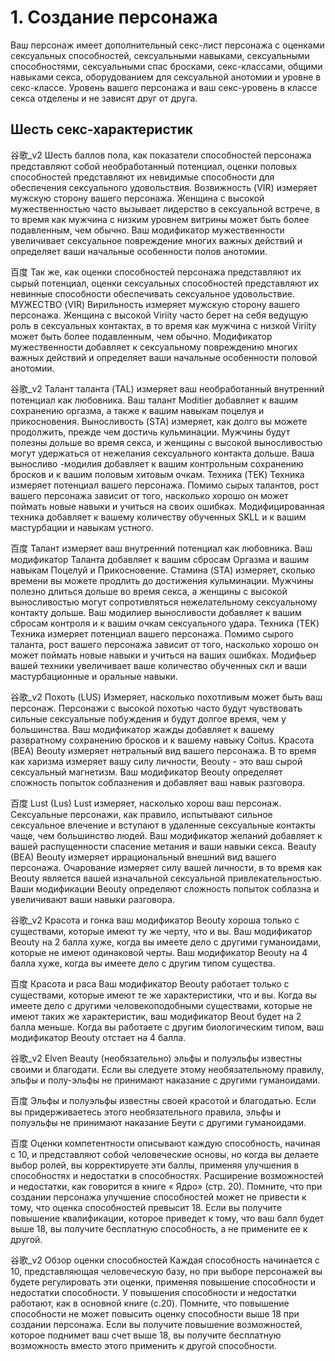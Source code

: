 # 1. Создание персонажа

Ваш персонаж имеет дополнительный секс-лист персонажа с оценками сексуальных способностей, сексуальными навыками, сексуальными способностями, сексуальными спас бросками, секс-классами, общими навыками секса, оборудованием для сексуальной анотомии и уровне в секс-классе. Уровень вашего персонажа и ваш секс-уровень в классе секса отделены и не зависят друг от друга.

## Шесть секс-характеристик

谷歌_v2 Шесть баллов пола, как показатели способностей персонажа представляют собой необработанный потенциал, оценки половых способностей представляют их невидимые способности для обеспечения сексуального удовольствия. Возвижность (VIR) измеряет мужскую сторону вашего персонажа. Женщина с высокой мужественностью часто вызывает лидерство в сексуальной встрече, в то время как мужчина с низким уровнем витрины может быть более подавленным, чем обычно. Ваш модификатор мужественности увеличивает сексуальное повреждение многих важных действий и определяет ваши начальные особенности полов анотомии.

百度 Так же, как оценки способностей персонажа представляют их сырый потенциал, оценки сексуальных способностей представляют их невинные способности обеспечивать сексуальное удовольствие. 
МУЖЕСТВО (VIR) Вирильность измеряет мужскую сторону вашего персонажа. Женщина с высокой Viriity часто берет на себя ведущую роль в сексуальных контактах, в то время как мужчина с низкой Viriity может быть более подавленным, чем обычно. Модификатор мужественности добавляет к сексуальному повреждению многих важных действий и определяет ваши начальные особенности половой анотомии.

谷歌_v2 Талант таланта (TAL) измеряет ваш необработанный внутренний потенциал как любовника. Ваш талант Moditier добавляет к вашим сохранению оргазма, а также к вашим навыкам поцелуя и прикосновения. Выносливость (STA) измеряет, как долго вы можете продолжить, прежде чем достичь кульминации. Мужчины будут полезны дольше во время секса, и женщины с высокой выносливостью могут удержаться от нежелания сексуального контакта дольше. Ваша выносливо -модилия добавляет к вашим контрольным сохранению бросков и к вашим половым хитовым очкам. Техника (TEK) Техника измеряет потенциал вашего персонажа. Помимо сырых талантов, рост вашего персонажа зависит от того, насколько хорошо он может поймать новые навыки и учиться на своих ошибках. Модифицированная техника добавляет к вашему количеству обученных SKLL и к вашим мастурбации и навыкам устного.

百度 Талант измеряет ваш внутренний потенциал как любовника. Ваш модификатор Таланта добавляет к вашим сбросам Оргазма и вашим навыкам Поцелуй и Прикосновение. Стамина (STA) измеряет, сколько времени вы можете продлить до достижения кульминации. Мужчины полезно длиться дольше во время секса, а женщины с высокой выносливостью могут сопротивляться нежелательному сексуальному контакту дольше. Ваш модилиер выносливости добавляет к вашим сбросам контроля и к вашим очкам сексуального удара. Техника (TEK) Техника измеряет потенциал вашего персонажа. Помимо сырого таланта, рост вашего персонажа зависит от того, насколько хорошо он может поймать новые навыки и учиться на ваших ошибках. Модифьер вашей техники увеличивает ваше количество обученных скл и ваши мастурбационные и оральные навыки.

谷歌_v2 Похоть (LUS) Измеряет, насколько похотливым может быть ваш персонаж. Персонажи с высокой похотью часто будут чувствовать сильные сексуальные побуждения и будут долгое время, чем у большинства. Ваш модификатор жажды добавляет к вашему развратному сохранению бросков и к вашему навыку Coitus. Красота (BEA) Beouty измеряет нетральный вид вашего персонажа. В то время как харизма измеряет вашу силу личности, Beouty - это ваш сырой сексуальный магнетизм. Ваш модификатор Beouty определяет сложность попыток соблазнения и добавляет ваш навык разговора.

百度 Lust (Lus) Lust измеряет, насколько хорош ваш персонаж. Сексуальные персонажи, как правило, испытывают сильное сексуальное влечение и вступают в удаленные сексуальные контакты чаще, чем большинство людей. Ваш модификатор желаний добавляет к вашей распущенности спасение метания и ваши навыки секса. Beauty (BEA) Beouty измеряет иррациональный внешний вид вашего персонажа. Очарование измеряет силу вашей личности, в то время как Beouty является вашей изначальной сексуальной привлекательностью. Ваши модификации Beouty определяют сложность попыток соблазна и увеличивают ваши навыки разговора.

谷歌_v2 Красота и гонка ваш модификатор Beouty хороша только с существами, которые имеют ту же черту, что и вы. Ваш модификатор Beouty на 2 балла хуже, когда вы имеете дело с другими гуманоидами, которые не имеют одинаковой черты. Ваш модификатор Beouty на 4 балла хуже, когда вы имеете дело с другим типом существа.

百度 Красота и раса Ваш модификатор Beouty работает только с существами, которые имеют те же характеристики, что и вы. Когда вы имеете дело с другими человекоподобными существами, которые не имеют таких же характеристик, ваш модификатор Beout будет на 2 балла меньше. Когда вы работаете с другим биологическим типом, ваш модификатор Beouty отстает на 4 балла.

谷歌_v2 Elven Beauty (необязательно) эльфы и полуэльфы известны своими и благодати. Если вы следуете этому необязательному правилу, эльфы и полу-эльфы не принимают наказание с другими гуманоидами.

百度 Эльфы и полуэльфы известны своей красотой и благодатью. Если вы придерживаетесь этого необязательного правила, эльфы и полуэльфы не принимают наказание Беути с другими гуманоидами.

百度 Оценки компетентности описывают каждую способность, начиная с 10, и представляют собой человеческие основы, но когда вы делаете выбор ролей, вы корректируете эти баллы, применяя улучшения в способностях и недостатки в способностях. Расширение возможностей и недостатки, как говорится в книге « Ядро» (стр. 20). Помните, что при создании персонажа улучшение способностей может не привести к тому, что оценка способностей превысит 18. Если вы получите повышение квалификации, которое приведет к тому, что ваш балл будет выше 18, вы получите бесплатную способность, а не примените ее к другой.

谷歌_v2 Обзор оценки способностей Каждая способность начинается с 10, представляющая человеческую базу, но при выборе персонажей вы будете регулировать эти оценки, применяя повышение способности и недостатки способности. У повышения способности и недостатки работают, как в основной книге (с.20). Помните, что повышение способности не может повысить оценку способности выше 18 при создании персонажа. Если вы получите повышение возможностей, которое поднимет ваш счет выше 18, вы получите бесплатную возможность вместо этого применить к другой способности.

